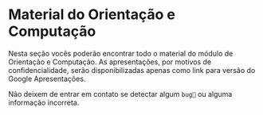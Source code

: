 # Material do Orientação e Computação

Nesta seção vocês poderão encontrar todo o material do módulo de Orientação e Computação.
As apresentações, por motivos de confidencialidade, serão disponibilizadas apenas como link para versão do Google Apresentações.

Não deixem de entrar em contato se detectar algum `bug🐞` ou alguma informação incorreta.